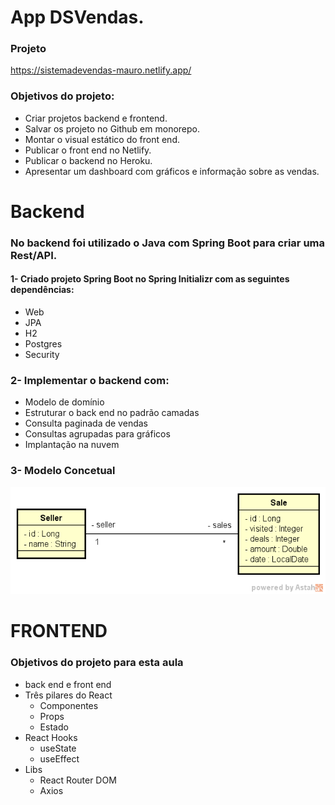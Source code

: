 # App DSVendas.
### Projeto
https://sistemadevendas-mauro.netlify.app/
### Objetivos do projeto:

* Criar projetos backend e frontend.
* Salvar os projeto no Github em monorepo.
* Montar o visual estático do front end.
* Publicar o front end no Netlify.
* Publicar o backend no Heroku.
* Apresentar um dashboard com gráficos e informação sobre as vendas.

# Backend
### No backend foi utilizado o Java com Spring Boot para criar uma Rest/API.
#### 1- Criado projeto Spring Boot no Spring Initializr com as seguintes dependências:

* Web
* JPA
* H2
* Postgres
* Security

### 2- Implementar o backend com:

* Modelo de domínio
* Estruturar o back end no padrão camadas
* Consulta paginada de vendas
* Consultas agrupadas para gráficos
* Implantação na nuvem

### 3- Modelo Concetual
![Web 1](https://raw.githubusercontent.com/devsuperior/bds-assets/main/sds/sds3-mc.png)

# FRONTEND

### Objetivos do projeto para esta aula
*  back end e front end
* Três pilares do React
  * Componentes
  * Props
  * Estado
* React Hooks
  * useState
  * useEffect
* Libs
  * React Router DOM
  * Axios
